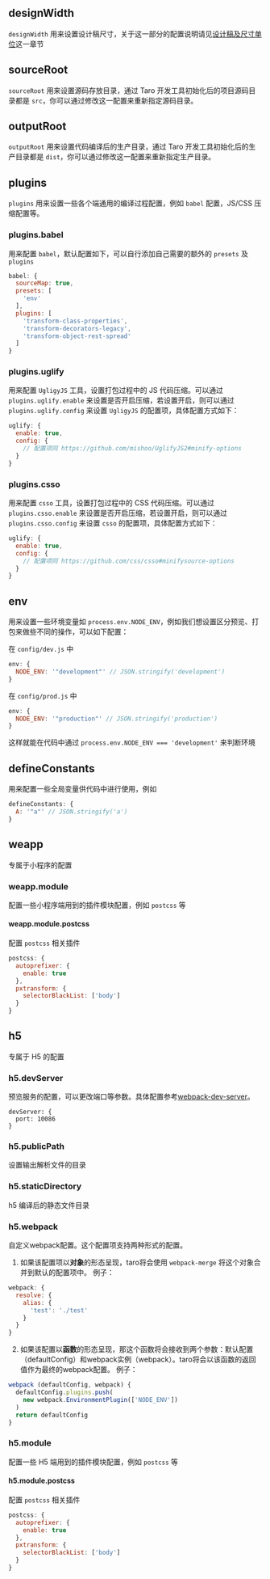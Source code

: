 ## designWidth

`designWidth` 用来设置设计稿尺寸，关于这一部分的配置说明请见[设计稿及尺寸单位](../size.md)这一章节

## sourceRoot

`sourceRoot` 用来设置源码存放目录，通过 Taro 开发工具初始化后的项目源码目录都是 `src`，你可以通过修改这一配置来重新指定源码目录。

## outputRoot

`outputRoot` 用来设置代码编译后的生产目录，通过 Taro 开发工具初始化后的生产目录都是 `dist`，你可以通过修改这一配置来重新指定生产目录。

## plugins

`plugins` 用来设置一些各个端通用的编译过程配置，例如 `babel` 配置，JS/CSS 压缩配置等。

### plugins.babel

用来配置 `babel`，默认配置如下，可以自行添加自己需要的额外的 `presets` 及 `plugins`

```javascript
babel: {
  sourceMap: true,
  presets: [
    'env'
  ],
  plugins: [
    'transform-class-properties',
    'transform-decorators-legacy',
    'transform-object-rest-spread'
  ]
}
```

### plugins.uglify

用来配置 `UgligyJS` 工具，设置打包过程中的 JS 代码压缩。可以通过 `plugins.uglify.enable` 来设置是否开启压缩，若设置开启，则可以通过 `plugins.uglify.config` 来设置 `UgligyJS` 的配置项，具体配置方式如下：

```javascript
uglify: {
  enable: true,
  config: {
    // 配置项同 https://github.com/mishoo/UglifyJS2#minify-options
  }
}
```

### plugins.csso

用来配置 `csso` 工具，设置打包过程中的 CSS 代码压缩。可以通过 `plugins.csso.enable` 来设置是否开启压缩，若设置开启，则可以通过 `plugins.csso.config` 来设置 `csso` 的配置项，具体配置方式如下：

```javascript
uglify: {
  enable: true,
  config: {
    // 配置项同 https://github.com/css/csso#minifysource-options
  }
}
```
## env

用来设置一些环境变量如 `process.env.NODE_ENV`，例如我们想设置区分预览、打包来做些不同的操作，可以如下配置：

在 `config/dev.js` 中

```javascript
env: {
  NODE_ENV: '"development"' // JSON.stringify('development')
}
```

在 `config/prod.js` 中

```javascript
env: {
  NODE_ENV: '"production"' // JSON.stringify('production')
}
```

这样就能在代码中通过 `process.env.NODE_ENV === 'development'` 来判断环境

## defineConstants

用来配置一些全局变量供代码中进行使用，例如

```javascript
defineConstants: {
  A: '"a"' // JSON.stringify('a')
}
```

## weapp

专属于小程序的配置

### weapp.module

配置一些小程序端用到的插件模块配置，例如 `postcss` 等

#### weapp.module.postcss

配置 `postcss` 相关插件

```javascript
postcss: {
  autoprefixer: {
    enable: true
  },
  pxtransform: {
    selectorBlackList: ['body']
  }
}
```

## h5

专属于 H5 的配置

### h5.devServer
预览服务的配置，可以更改端口等参数。具体配置参考[webpack-dev-server](https://webpack.js.org/configuration/dev-server)。
```
devServer: {
  port: 10086
}
```

### h5.publicPath

设置输出解析文件的目录

### h5.staticDirectory

h5 编译后的静态文件目录

### h5.webpack
自定义webpack配置。这个配置项支持两种形式的配置。

1. 如果该配置项以**对象**的形态呈现，taro将会使用 `webpack-merge` 将这个对象合并到默认的配置项中。
例子：
```javascript
webpack: {
  resolve: {
    alias: {
      'test': './test'
    }
  }
}
```

2. 如果该配置以**函数**的形态呈现，那这个函数将会接收到两个参数：默认配置（defaultConfig）和webpack实例（webpack）。taro将会以该函数的返回值作为最终的webpack配置。
例子：

```javascript
webpack (defaultConfig, webpack) {
  defaultConfig.plugins.push(
    new webpack.EnvironmentPlugin(['NODE_ENV'])
  )
  return defaultConfig
}
```

### h5.module

配置一些 H5 端用到的插件模块配置，例如 `postcss` 等

#### h5.module.postcss

配置 `postcss` 相关插件

```javascript
postcss: {
  autoprefixer: {
    enable: true
  },
  pxtransform: {
    selectorBlackList: ['body']
  }
}
```
